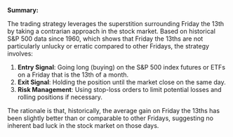 **Summary:**

The trading strategy leverages the superstition surrounding Friday the 13th by taking a contrarian approach in the stock market. Based on historical S&P 500 data since 1960, which shows that Friday the 13ths are not particularly unlucky or erratic compared to other Fridays, the strategy involves:

1. **Entry Signal**: Going long (buying) on the S&P 500 index futures or ETFs on a Friday that is the 13th of a month.
2. **Exit Signal**: Holding the position until the market close on the same day.
3. **Risk Management**: Using stop-loss orders to limit potential losses and rolling positions if necessary.

The rationale is that, historically, the average gain on Friday the 13ths has been slightly better than or comparable to other Fridays, suggesting no inherent bad luck in the stock market on those days.
